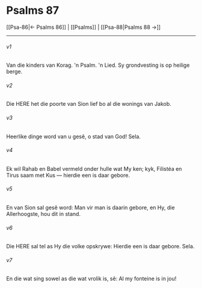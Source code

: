 # Psalms 87

[[Psa-86|← Psalms 86]] | [[Psalms]] | [[Psa-88|Psalms 88 →]]
***

###### v1
Van die kinders van Korag. 'n Psalm. 'n Lied. Sy grondvesting is op heilige berge. 
###### v2
Die HERE het die poorte van Sion lief bo al die wonings van Jakob. 
###### v3
Heerlike dinge word van u gesê, o stad van God! Sela. 
###### v4
Ek wil Rahab en Babel vermeld onder hulle wat My ken; kyk, Filistéa en Tirus saam met Kus — hierdie een is daar gebore. 
###### v5
En van Sion sal gesê word: Man vir man is daarin gebore, en Hy, die Allerhoogste, hou dit in stand. 
###### v6
Die HERE sal tel as Hy die volke opskrywe: Hierdie een is daar gebore. Sela. 
###### v7
En die wat sing sowel as die wat vrolik is, sê: Al my fonteine is in jou! 
